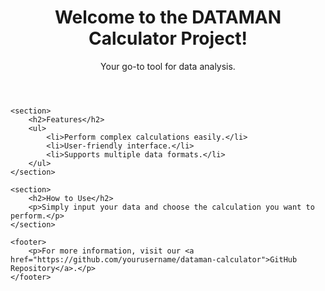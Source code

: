 <!DOCTYPE html>
<html lang="en">
<head>
    <meta charset="UTF-8">
    <meta name="viewport" content="width=device-width, initial-scale=1.0">
    <title>DATAMAN Calculator</title>
    <link rel="stylesheet" href="style.css">
</head>
<body>
    <header>
        <h1>Welcome to the DATAMAN Calculator Project!</h1>
        <p>Your go-to tool for data analysis.</p>
    </header>

    <section>
        <h2>Features</h2>
        <ul>
            <li>Perform complex calculations easily.</li>
            <li>User-friendly interface.</li>
            <li>Supports multiple data formats.</li>
        </ul>
    </section>

    <section>
        <h2>How to Use</h2>
        <p>Simply input your data and choose the calculation you want to perform.</p>
    </section>

    <footer>
        <p>For more information, visit our <a href="https://github.com/yourusername/dataman-calculator">GitHub Repository</a>.</p>
    </footer>
</body>
</html>

